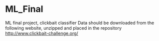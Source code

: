 # ML_Final
ML final project, clickbait classifier
Data should be downloaded from the following website, unzipped and placed in the repository
http://www.clickbait-challenge.org/